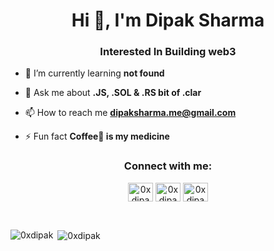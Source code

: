 <h1 align="center">Hi 👋, I'm Dipak Sharma</h1>
<h3 align="center">Interested In Building web3</h3>

- 🌱 I’m currently learning **not found**

- 💬 Ask me about **.JS, .SOL & .RS bit of .clar**

- 📫 How to reach me **dipaksharma.me@gmail.com**

- ⚡ Fun fact **Coffee🍵 is my medicine**

<h3 align="center">Connect with me:</h3>
<p align="center">
<a href="https://twitter.com/0xdipak" target="blank"><img align="center" src="https://raw.githubusercontent.com/rahuldkjain/github-profile-readme-generator/master/src/images/icons/Social/twitter.svg" alt="0xdipak" height="30" width="40" /></a>
<a href="https://linkedin.com/in/0xdipak" target="blank"><img align="center" src="https://raw.githubusercontent.com/rahuldkjain/github-profile-readme-generator/master/src/images/icons/Social/linked-in-alt.svg" alt="0xdipak" height="30" width="40" /></a>
<a href="https://fb.com/0xdipak" target="blank"><img align="center" src="https://raw.githubusercontent.com/rahuldkjain/github-profile-readme-generator/master/src/images/icons/Social/facebook.svg" alt="0xdipak" height="30" width="40" /></a>
</p>
&nbsp;
&nbsp;
&nbsp;
&nbsp;
<p><img align="left" src="https://github-readme-stats.vercel.app/api/top-langs?username=0xdipak&show_icons=true&locale=en&layout=compact" alt="0xdipak" /></p>

<p>&nbsp;<img align="center" src="https://github-readme-stats.vercel.app/api?username=0xdipak&show_icons=true&locale=en" alt="0xdipak" /></p>
